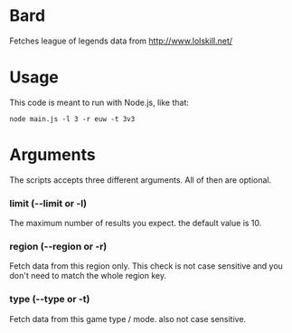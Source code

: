 # Bard
Fetches league of legends data from http://www.lolskill.net/

# Usage
This code is meant to run with Node.js, like that:
```
node main.js -l 3 -r euw -t 3v3
```
# Arguments
The scripts accepts three different arguments. All of then are optional.

### limit (--limit or -l)
The maximum number of results you expect. the default value is 10.

### region (--region or -r)
Fetch data from this region only. This check is not case sensitive and you don't need to match the whole region key.

### type (--type or -t)
Fetch data from this game type / mode. also not case sensitive.
